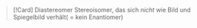 >[!Card] Diastereomer
>Stereoisomer, das sich *nicht* wie Bild und Spiegelbild verhält( = kein Enantiomer)
<!--SR:!2025-12-16,229,330-->


